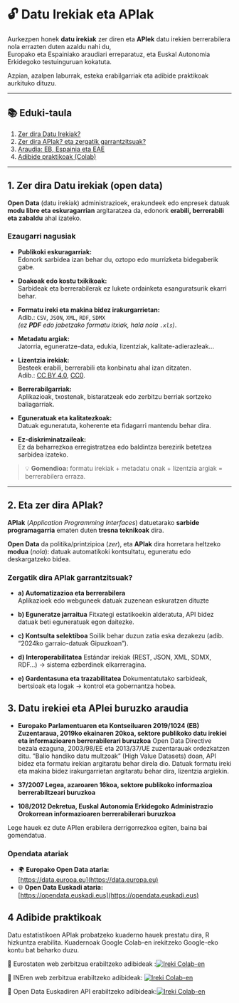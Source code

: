  
# 🔓 Datu Irekiak eta APIak
 
Aurkezpen honek **datu irekiak** zer diren eta **APIek** datu irekien berrerabilera nola errazten duten azaldu nahi du,  
Europako eta Espainiako araudiari erreparatuz, eta Euskal Autonomia Erkidegoko testuinguruan kokatuta. 

Azpian, azalpen laburrak, esteka erabilgarriak eta adibide praktikoak aurkituko dituzu.

---

## 📚 Eduki-taula

1. [Zer dira Datu Irekiak?](#1-zer-dira-datu-irekiak-open-data)  
2. [Zer dira APIak? eta zergatik garrantzitsuak?](#2-eta-zer-dira-apiak)  
3. [Araudia: EB, Espainia eta EAE](#3-datu-irekiei-eta-apiei-buruzko-araudia)  
4. [Adibide praktikoak (Colab)](#4-adibide-praktikoak)  


---

## 1. Zer dira Datu irekiak (open data)

**Open Data** (datu irekiak) administrazioek, erakundeek edo enpresek datuak  
**modu libre eta eskuragarrian** argitaratzea da, edonork **erabili, berrerabili eta zabaldu** ahal izateko.

### Ezaugarri nagusiak

- **Publikoki eskuragarriak:**  
  Edonork sarbidea izan behar du, oztopo edo murrizketa bidegaberik gabe.

- **Doakoak edo kostu txikikoak:**  
  Sarbideak eta berrerabilerak ez lukete ordainketa esanguratsurik ekarri behar.

- **Formatu ireki eta makina bidez irakurgarrietan:**  
  Adib.: `CSV`, `JSON`, `XML`, `RDF`, `SDMX`  
  *(ez **PDF** edo jabetzako formatu itxiak, hala nola `.xls`)*.

- **Metadatu argiak:**  
  Jatorria, eguneratze-data, edukia, lizentziak, kalitate-adierazleak…

- **Lizentzia irekiak:**  
  Besteek erabili, berrerabili eta konbinatu ahal izan ditzaten.  
  Adib.: [CC BY 4.0](https://creativecommons.org/licenses/by/4.0/), [CC0](https://creativecommons.org/publicdomain/zero/1.0/).

- **Berrerabilgarriak:**  
  Aplikazioak, txostenak, bistaratzeak edo zerbitzu berriak sortzeko baliagarriak.

- **Eguneratuak eta kalitatezkoak:**  
  Datuak eguneratuta, koherente eta fidagarri mantendu behar dira.

- **Ez-diskriminatzaileak:**  
  Ez da beharrezkoa erregistratzea edo baldintza berezirik betetzea sarbidea izateko.

> 💡 **Gomendioa:** formatu irekiak + metadatu onak + lizentzia argiak = berrerabilera erraza.

---

## 2. Eta zer dira APIak?

**APIak** (*Application Programming Interfaces*) datuetarako **sarbide programagarria** ematen duten **tresna teknikoak** dira.  

**Open Data** da politika/printzipioa (*zer*), eta **APIak** dira horretara heltzeko **modua** (*nola*): datuak automatikoki kontsultatu, eguneratu edo deskargatzeko bidea.

### Zergatik dira APIak garrantzitsuak?

- **a) Automatizazioa eta berrerabilera**  
  Aplikazioek edo webguneek datuak zuzenean eskuratzen dituzte

- **b) Eguneratze jarraitua**
Fitxategi estatikoekin alderatuta, API bidez datuak beti eguneratuak egon daitezke.

- **c) Kontsulta selektiboa**
Soilik behar duzun zatia eska dezakezu (adib. “2024ko garraio-datuak Gipuzkoan”).

- **d) Interoperabilitatea**
Estándar irekiak (REST, JSON, XML, SDMX, RDF…) → sistema ezberdinek elkarreragina.

- **e) Gardentasuna eta trazabilitatea**
Dokumentatutako sarbideak, bertsioak eta logak → kontrol eta gobernantza hobea.


## 3. Datu irekiei eta APIei buruzko araudia

- **Europako Parlamentuaren eta Kontseiluaren 2019/1024 (EB) Zuzentaraua, 2019ko ekainaren 20koa, sektore publikoko datu irekiei eta informazioaren berrerabilerari buruzkoa**
Open Data Directive bezala ezaguna, 2003/98/EE eta 2013/37/UE zuzentarauak ordezkatzen ditu. “Balio handiko datu multzoak” (High Value Datasets) doan, API bidez eta formatu irekian argitaratu behar direla dio. Datuak formatu ireki eta makina bidez irakurgarrietan argitaratu behar dira, lizentzia argiekin.

- **37/2007 Legea, azaroaren 16koa, sektore publikoko informazioa berrerabiltzeari buruzkoa**

- **108/2012 Dekretua, Euskal Autonomia Erkidegoko Administrazio Orokorrean informazioaren berrerabilerari buruzkoa**

Lege hauek ez dute APIen erabilera derrigorrezkoa egiten, baina bai gomendatua.

### Opendata atariak

- 🌍 **Europako Open Data ataria:**  
  [https://data.europa.eu](https://data.europa.eu)
- 🌐 **Open Data Euskadi ataria:**  
  [https://opendata.euskadi.eus](https://opendata.euskadi.eus)  

## 4 Adibide praktikoak 

Datu estatistikoen APIak probatzeko kuaderno hauek prestatu dira, R hizkuntza erabilita. Kuadernoak Google Colab-en irekitzeko Google-eko kontu bat beharko duzu.

📘  Eurostaten web zerbitzua erabiltzeko adibideak :[![Ireki Colab-en](https://colab.research.google.com/assets/colab-badge.svg)](https://colab.research.google.com/github/uxue-sudupe/API-adibideak/blob/main/code_examples/eu/API_Eurostat_eu.ipynb)  

📘  INEren web zerbitzua erabiltzeko adibideak: [![Ireki Colab-en](https://colab.research.google.com/assets/colab-badge.svg)](https://colab.research.google.com/github/uxue-sudupe/API-adibideak/blob/main/code_examples/eu/API_INE_eu.ipynb)  

📘  Open Data Euskadiren API erabiltzeko adibideak:[![Ireki Colab-en](https://colab.research.google.com/assets/colab-badge.svg)](https://colab.research.google.com/github/uxue-sudupe/API-adibideak/blob/main/code_examples/eu/API_Opendata_Euskadi_eu.ipynb)  









